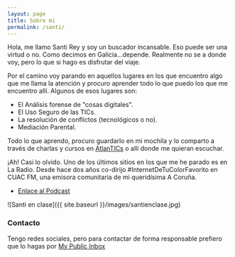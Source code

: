 ```yaml
---
layout: page
title: Sobre mi
permalink: /santi/
---
```


Hola, me llamo Santi Rey y soy un buscador incansable. Eso puede ser una virtud o no. Como decimos en Galicia...depende. Realmente no se a donde voy, pero lo que si hago es disfrutar del viaje.

Por el camino voy parando en aquellos lugares en los que encuentro algo que me llama la atención y procuro aprender todo lo que puedo los que me encuentro allí. Algunos de esos lugares son:

- El Análisis forense de "cosas digitales".
- El Uso Seguro de las TICs.
- La resolución de conflictos (tecnológicos o no).
- Mediación Parental.

Todo lo que aprendo, procuro guardarlo en mi mochila y lo comparto a través de charlas y cursos en [AtlanTICs](https://asociacionatlantics.org/) o allí donde me quieran escuchar.

¡Ah! Casi lo olvido. Uno de los últimos sitios en los que me he parado es en La Radio. Desde hace dos años co-dirijo #InternetDeTuColorFavorito en CUAC FM, una emisora comunitaria de mi queridísima A Coruña.

- [Enlace al Podcast](https://www.ivoox.com/podcast-internet-de-tu-color-favorito-atlantics_sq_f1569392_1.html)

![Santi en clase]({{ site.baseurl }}/images/santienclase.jpg)
### Contacto
Tengo redes sociales, pero para contactar de forma responsable prefiero que lo hagas por [My Public Inbox](https://mypublicinbox.com/SantiRey)

